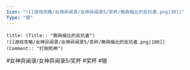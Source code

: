 ```yaml
---
Icon: "![[游戏攻略/女神异闻录/女神异闻录5/奖杯/無與倫比的反抗者.png|30]]"
Type: "银"
---
```

```ad-common-silver-trophy
title: (Title:: "無與倫比的反抗者")
![[游戏攻略/女神异闻录/女神异闻录5/奖杯/無與倫比的反抗者.png|100]]
(Comment:: "打倒死神")
```

#女神异闻录/女神异闻录5/奖杯 #奖杯 #银
